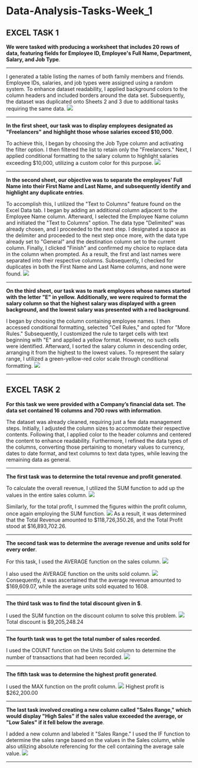 # Data-Analysis-Tasks-Week_1

## EXCEL TASK 1

**We were tasked with producing a worksheet that includes 20 rows of data, featuring fields for Employee ID, Employee's Full Name, Department, Salary, and Job Type**.
- - -
I generated a table listing the names of both family members and friends. Employee IDs, salaries, and job types were assigned using a random system. To enhance dataset readability, I applied background colors to the column headers and included borders around the data set. Subsequently, the dataset was duplicated onto Sheets 2 and 3 due to additional tasks requiring the same data.
![](Sheet_0.png)
- - -

**In the first sheet, our task was to display employees designated as "Freelancers" and highlight those whose salaries exceed $10,000**.

To achieve this, I began by choosing the Job Type column and activating the filter option. I then filtered the list to retain only the "Freelancers." Next, I applied conditional formatting to the salary column to highlight salaries exceeding $10,000, utilizing a custom color for this purpose.
![](Sheet_1.png)
- - -

**In the second sheet, our objective was to separate the employees' Full Name into their First Name and Last Name, and subsequently identify and highlight any duplicate entries**.

To accomplish this, I utilized the "Text to Columns" feature found on the Excel Data tab. I began by adding an additional column adjacent to the Employee Name column. Afterward, I selected the Employee Name column and initiated the "Text to Columns" option. The data type "Delimited" was already chosen, and I proceeded to the next step. I designated a space as the delimiter and proceeded to the next step once more, with the data type already set to "General" and the destination column set to the current column. Finally, I clicked "Finish" and confirmed my choice to replace data in the column when prompted. As a result, the first and last names were separated into their respective columns. Subsequently, I checked for duplicates in both the First Name and Last Name columns, and none were found.
![](Sheet_2.png)
- - -

**On the third sheet, our task was to mark employees whose names started with the letter "E" in yellow. Additionally, we were required to format the salary column so that the highest salary was displayed with a green background, and the lowest salary was presented with a red background**.

I began by choosing the column containing employee names. I then accessed conditional formatting, selected "Cell Rules," and opted for "More Rules." Subsequently, I customized the rule to target cells with text beginning with "E" and applied a yellow format. However, no such cells were identified. Afterward, I sorted the salary column in descending order, arranging it from the highest to the lowest values. To represent the salary range, I utilized a green-yellow-red color scale through conditional formatting.
![](Sheet_3.png)
- - -

## EXCEL TASK 2

**For this task we were provided with a Company’s financial data set. The data set contained 16 columns and 700 rows with information**.

The dataset was already cleaned, requiring just a few data management steps. Initially, I adjusted the column sizes to accommodate their respective contents. Following that, I applied color to the header columns and centered the content to enhance readability. Furthermore, I refined the data types of the columns, converting those pertaining to monetary values to currency, dates to date format, and text columns to text data types, while leaving the remaining data as general.
- - -

**The first task was to determine the total revenue and profit generated**.

To calculate the overall revenue, I utilized the SUM function to add up the values in the entire sales column. 
![](Total_Revenue.png)

Similarly, for the total profit, I summed the figures within the profit column, once again employing the SUM function. 
![](Total_Profit.png)
As a result, it was determined that the Total Revenue amounted to $118,726,350.26, and the Total Profit stood at $16,893,702.26.
- - -

**The second task was to determine the average revenue and units sold for every order**.

For this task, I used the AVERAGE function on the sales column.
![](Average_Revenue.png)

I also used the AVERAGE function on the units sold column.
![](Average_Units_Sold.png)
Consequently, it was ascertained that the average revenue amounted to $169,609.07, while the average units sold equated to 1608.
- - -

**The third task was to find the total discount given in $**.

I used the SUM function on the discount column to solve this problem.
![](Total_Discount.png)
Total discount is $9,205,248.24
- - -

**The fourth task was to get the total number of sales recorded**.

I used the COUNT function on the Units Sold column  to determine the number of transactions that had been recorded.
![](Sales_Recorded.png)
- - -

**The fifth task was to determine the highest profit generated**.

I used the MAX function on the profit column.
![](Highest_Profit.png)
Highest profit is $262,200.00
- - -

**The last task involved creating a new column called "Sales Range," which would display "High Sales" if the sales value exceeded the average, or "Low Sales" if it fell below the average**.

I added a new column and labeled it "Sales Range." I used the IF function to determine the sales range based on the values in the Sales column, while also utilizing absolute referencing for the cell containing the average sale value.
![](Sales_Range.png)
- - -




